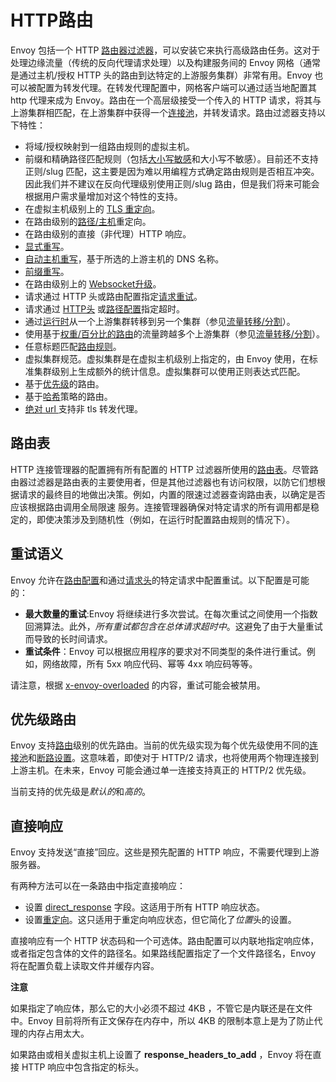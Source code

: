 # HTTP路由

Envoy 包括一个 HTTP [路由器过滤器](../../configuration/http_filters/router_filter.md#config-http-filters-router)，可以安装它来执行高级路由任务。这对于处理边缘流量（传统的反向代理请求处理）以及构建服务间的 Envoy 网格（通常是通过主机/授权 HTTP 头的路由到达特定的上游服务集群）非常有用。Envoy 也可以被配置为转发代理。在转发代理配置中，网格客户端可以通过适当地配置其 http 代理来成为 Envoy。路由在一个高层级接受一个传入的 HTTP 请求，将其与上游集群相匹配，在上游集群中获得一个[连接池](../../intro/arch_overview/connection_pooling.md#arch-overview-conn-pool)，并转发请求。路由过滤器支持以下特性：

- 将域/授权映射到一组路由规则的虚拟主机。
- 前缀和精确路径匹配规则（包括[大小写敏感](https://www.envoyproxy.io/docs/envoy/latest/api-v1/route_config/route#config-http-conn-man-route-table-route-case-sensitive)和大小写不敏感）。目前还不支持正则/slug 匹配，这主要是因为难以用编程方式确定路由规则是否相互冲突。因此我们并不建议在反向代理级别使用正则/slug 路由，但是我们将来可能会根据用户需求量增加对这个特性的支持。
- 在虚拟主机级别上的 [TLS 重定向](https://www.envoyproxy.io/docs/envoy/latest/api-v1/route_config/vhost#config-http-conn-man-route-table-vhost-require-ssl)。
- 在路由级别的[路径/主机](https://www.envoyproxy.io/docs/envoy/latest/api-v1/route_config/vhost#config-http-conn-man-route-table-vhost-require-ssl)重定向。
- 在路由级别的直接（非代理）HTTP 响应。
- [显式重写](https://www.envoyproxy.io/docs/envoy/latest/api-v1/route_config/route#config-http-conn-man-route-table-route-host-rewrite)。
- [自动主机重写](https://www.envoyproxy.io/docs/envoy/latest/api-v1/route_config/route#config-http-conn-man-route-table-route-auto-host-rewrite)，基于所选的上游主机的 DNS 名称。
- [前缀重写](https://www.envoyproxy.io/docs/envoy/latest/api-v1/route_config/route#config-http-conn-man-route-table-route-prefix-rewrite)。
- 在路由级别上的 [Websocket升级](https://www.envoyproxy.io/docs/envoy/latest/api-v1/route_config/route#config-http-conn-man-route-table-route-use-websocket)。
- 请求通过 HTTP 头或路由配置指定[请求重试](../../intro/arch_overview/http_routing.md#arch-overview-http-routing-retry)。
- 请求通过 [HTTP头](../../configuration/http_filters/router_filter.md#config-http-filters-router-headers) 或[路径配置](https://www.envoyproxy.io/docs/envoy/latest/api-v1/route_config/route#config-http-conn-man-route-table-route-timeout)指定超时。
- 通过[运行时](https://www.envoyproxy.io/docs/envoy/latest/api-v1/route_config/route#config-http-conn-man-route-table-route-runtime)从一个上游集群转移到另一个集群（参见[流量转移/分割](../../configuration/http_conn_man/traffic_splitting.md#config-http-conn-man-route-table-traffic-splitting)）。
- 使用基于[权重/百分比的路由](https://www.envoyproxy.io/docs/envoy/latest/api-v1/route_config/route#config-http-conn-man-route-table-route-weighted-clusters)的流量跨越多个上游集群（参见[流量转移/分割](../../configuration/http_conn_man/traffic_splitting.md#config-http-conn-man-route-table-traffic-splitting-split)）。
- 任意标题匹配[路由规则](https://www.envoyproxy.io/docs/envoy/latest/api-v1/route_config/route#config-http-conn-man-route-table-route-headers)。
- 虚拟集群规范。虚拟集群是在虚拟主机级别上指定的，由 Envoy  使用，在标准集群级别上生成额外的统计信息。虚拟集群可以使用正则表达式匹配。
- 基于[优先级](../../intro/arch_overview/http_routing.md#arch-overview-http-routing-priority)的路由。
- 基于[哈希](https://www.envoyproxy.io/docs/envoy/latest/api-v1/route_config/route#config-http-conn-man-route-table-hash-policy)策略的路由。
- [绝对 url ](https://www.envoyproxy.io/docs/envoy/latest/api-v1/network_filters/http_conn_man#config-http-conn-man-http1-settings)支持非 tls 转发代理。


## 路由表

HTTP 连接管理器的配置拥有所有配置的 HTTP 过滤器所使用的[路由表](https://www.envoyproxy.io/docs/envoy/latest/api-v1/route_config/route_config#config-http-conn-man-route-table)。尽管路由器过滤器是路由表的主要使用者，但是其他过滤器也有访问权限，以防它们想根据请求的最终目的地做出决策。例如，内置的限速过滤器查询路由表，以确定是否应该根据路由调用全局限速  服务。连接管理器确保对特定请求的所有调用都是稳定的，即使决策涉及到随机性（例如，在运行时配置路由规则的情况下）。

## 重试语义

Envoy 允许在[路由配置](https://www.envoyproxy.io/docs/envoy/latest/api-v1/route_config/route#config-http-conn-man-route-table-route-retry)和通过[请求头](../../configuration/http_filters/router_filter.md#config-http-filters-router-headers)的特定请求中配置重试。以下配置是可能的：

- **最大数量的重试**:Envoy 将继续进行多次尝试。在每次重试之间使用一个指数回溯算法。此外，*所有重试都包含在总体请求超时中*。这避免了由于大量重试而导致的长时间请求。
- **重试条件**：Envoy 可以根据应用程序的要求对不同类型的条件进行重试。例如，网络故障，所有 5xx 响应代码、幂等 4xx 响应码等等。


请注意，根据 [x-envoy-overloaded](../../configuration/http_filters/router_filter.md#config-http-filters-router-x-envoy-overloaded) 的内容，重试可能会被禁用。

## 优先级路由

Envoy 支持[路由](https://www.envoyproxy.io/docs/envoy/latest/api-v1/route_config/route#config-http-conn-man-route-table-route)级别的优先路由。当前的优先级实现为每个优先级使用不同的[连接池](../../intro/arch_overview/connection_pooling.md#arch-overview-conn-pool)和[断路设置](../../configuration/cluster_manager/cluster_circuit_breakers.md#config-cluster-manager-cluster-circuit-breakers)。这意味着，即使对于 HTTP/2 请求，也将使用两个物理连接到上游主机。在未来，Envoy 可能会通过单一连接支持真正的 HTTP/2 优先级。

当前支持的优先级是*默认的*和*高的*。

## 直接响应

Envoy 支持发送“直接”回应。这些是预先配置的 HTTP 响应，不需要代理到上游服务器。

有两种方法可以在一条路由中指定直接响应：
- 设置 [direct_response](https://www.envoyproxy.io/docs/envoy/latest/api-v2/api/v2/route/route.proto#envoy-api-field-route-route-direct-response) 字段。这适用于所有 HTTP 响应状态。
- 设置[重定向](https://www.envoyproxy.io/docs/envoy/latest/api-v2/api/v2/route/route.proto.md#envoy-api-field-route-route-redirect)。这只适用于重定向响应状态，但它简化了*位置*头的设置。

直接响应有一个 HTTP 状态码和一个可选体。路由配置可以内联地指定响应体，或者指定包含体的文件的路径名。如果路线配置指定了一个文件路径名，Envoy  将在配置负载上读取文件并缓存内容。

**注意**

如果指定了响应体，那么它的大小必须不超过 4KB ，不管它是内联还是在文件中。Envoy 目前将所有正文保存在内存中，所以 4KB 的限制本意上是为了防止代理的内存占用太大。

如果路由或相关虚拟主机上设置了 **response_headers_to_add** ，Envoy 将在直接 HTTP 响应中包含指定的标头。